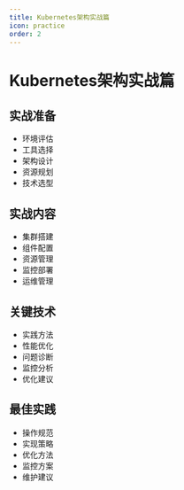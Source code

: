 ```yaml
---
title: Kubernetes架构实战篇
icon: practice
order: 2
---
```


# Kubernetes架构实战篇

## 实战准备
- 环境评估
- 工具选择
- 架构设计
- 资源规划
- 技术选型

## 实战内容
- 集群搭建
- 组件配置
- 资源管理
- 监控部署
- 运维管理

## 关键技术
- 实践方法
- 性能优化
- 问题诊断
- 监控分析
- 优化建议

## 最佳实践
- 操作规范
- 实现策略
- 优化方法
- 监控方案
- 维护建议
